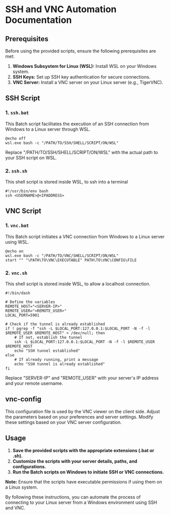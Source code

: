 # SSH and VNC Automation Documentation

## Prerequisites

Before using the provided scripts, ensure the following prerequisites are met:

1. **Windows Subsystem for Linux (WSL):** Install WSL on your Windows system.
2. **SSH Keys:** Set up SSH key authentication for secure connections.
3. **VNC Server:** Install a VNC server on your Linux server (e.g., TigerVNC).

## SSH Script

### 1. `ssh.bat`

This Batch script facilitates the execution of an SSH connection from Windows to a Linux server through WSL.

    @echo off
    wsl.exe bash -c "/PATH/TO/SSH/SHELL/SCRIPT/ON/WSL"

Replace "/PATH/TO/SSH/SHELL/SCRIPT/ON/WSL" with the actual path to your SSH script on WSL.

### 2. `ssh.sh`

This shell script is stored inside WSL, to ssh into a terminal

    #!/usr/bin/env bash
    ssh <USERNAME>@<IPADDRESS>

## VNC Script

### 1. `vnc.bat`

This Batch script initiates a VNC connection from Windows to a Linux server using WSL.

    @echo on
    wsl.exe bash -c "/PATH/TO/VNC/SHELL/SCRIPT/ON/WSL"
    start "" "\PATH\TO\VNC\EXECUTABLE" PATH\TO\VNC\CONFIG\FILE

### 2. `vnc.sh`

This shell script is stored inside WSL, to allow a localhost connection.

    #!/bin/dash

    # Define the variables
    REMOTE_HOST="<SERVER-IP>"
    REMOTE_USER="<REMOTE_USER>"
    LOCAL_PORT=5901

    # Check if the tunnel is already established
    if ! pgrep -f "ssh -L $LOCAL_PORT:127.0.0.1:$LOCAL_PORT -N -f -l $REMOTE_USER $REMOTE_HOST" > /dev/null; then
        # If not, establish the tunnel
        ssh -L $LOCAL_PORT:127.0.0.1:$LOCAL_PORT -N -f -l $REMOTE_USER $REMOTE_HOST
        echo "SSH tunnel established"
    else
        # If already running, print a message
        echo "SSH tunnel is already established"
    fi

Replace "SERVER-IP" and "REMOTE_USER" with your server's IP address and your remote username.

## vnc-config

This configuration file is used by the VNC viewer on the client side. Adjust the parameters based on your preferences and server settings. Modify these settings based on your VNC server configuration.

## Usage

1. **Save the provided scripts with the appropriate extensions (.bat or .sh).**
2. **Customize the scripts with your server details, paths, and configurations.**
3. **Run the Batch scripts on Windows to initiate SSH or VNC connections.**

**Note:** Ensure that the scripts have executable permissions if using them on a Linux system.

By following these instructions, you can automate the process of connecting to your Linux server from a Windows environment using SSH and VNC.
